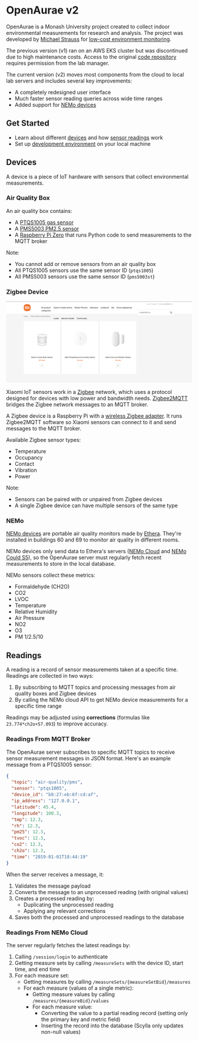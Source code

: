 # OpenAurae v2

OpenAurae is a Monash University project created to collect indoor environmental measurements for research and analysis.
The project was developed by [Michael Strauss](https://www.linkedin.com/in/michaelcstrauss/) for [low-cost environment monitoring](https://michaelstrauss.dev/openaurae).

The previous version (v1) ran on an AWS EKS cluster but was discontinued due to high maintenance costs. 
Access to the original [code repository](https://bitbucket.org/monashaurae/aurae-web/src/master/) requires permission from the lab manager.

The current version (v2) moves most components from the cloud to local lab servers and includes several key improvements:

- A completely redesigned user interface
- Much faster sensor reading queries across wide time ranges
- Added support for [NEMo devices](#nemo)

## Get Started

- Learn about different [devices](#devices) and how [sensor readings](#readings) work
- Set up [development environment](./docs/setup-dev-env.md) on your local machine

## Devices

A device is a piece of IoT hardware with sensors that collect environmental measurements.

### Air Quality Box

An air quality box contains:

- A [PTQS1005 gas sensor](https://www.plantower.com/en/products_36/82.html)
- A [PMS5003 PM2.5 sensor](https://www.plantower.com/en/products_33/74.html)
- A [Raspberry Pi Zero](https://www.raspberrypi.com/products/raspberry-pi-zero/) that runs Python code to send measurements to the MQTT broker

Note:

- You cannot add or remove sensors from an air quality box
- All PTQS1005 sensors use the same sensor ID (`ptqs1005`)
- All PMS5003 sensors use the same sensor ID (`pms5003st`)

### Zigbee Device

![Xiaomi IoT Sensors](./docs/xiaomi-sensors.png)

Xiaomi IoT sensors work in a [Zigbee](https://en.wikipedia.org/wiki/Zigbee) network,
which uses a protocol designed for devices with low power and bandwidth needs.
[Zigbee2MQTT](https://www.zigbee2mqtt.io/guide/getting-started/) bridges the Zigbee network messages to an MQTT broker.

A Zigbee device is a Raspberry Pi with a [wireless Zigbee adapter](https://www.aliexpress.com/item/1005001863186352.html). 
It runs Zigbee2MQTT software so Xiaomi sensors can connect to it and send messages to the MQTT broker.

Available Zigbee sensor types:

- Temperature
- Occupancy
- Contact
- Vibration
- Power

Note:

- Sensors can be paired with or unpaired from Zigbee devices
- A single Zigbee device can have multiple sensors of the same type

### NEMo

[NEMo devices](https://www.ethera-labs.com/en/air-quality-monitoring-station-nemo/) are portable air quality monitors made by [Ethera](https://www.ethera-labs.com/en/). 
They're installed in buildings 60 and 69 to monitor air quality in different rooms.

NEMo devices only send data to Ethera's servers ([NEMo Cloud](https://www.nemocloud.com/) and [NEMo Could S5](https://s5.nemocloud.com)), 
so the OpenAurae server must regularly fetch recent measurements to store in the local database.

NEMo sensors collect these metrics:

- Formaldehyde (CH2O)
- CO2
- LVOC
- Temperature
- Relative Humidity
- Air Pressure
- NO2
- O3
- PM 1/2.5/10

## Readings

A reading is a record of sensor measurements taken at a specific time. Readings are collected in two ways:

1. By subscribing to MQTT topics and processing messages from air quality boxes and Zigbee devices
2. By calling the NEMo cloud API to get NEMo device measurements for a specific time range

Readings may be adjusted using **corrections** (formulas like `23.774*ch2o+57.093`) to improve accuracy.

### Readings From MQTT Broker

The OpenAurae server subscribes to specific MQTT topics to receive sensor measurement messages in JSON format. 
Here's an example message from a PTQS1005 sensor:

```json
{
  "topic": "air-quality/pms",
  "sensor": "ptqs1005",
  "device_id": "b8:27:eb:6f:cd:af",
  "ip_address": "127.0.0.1",
  "latitude": 45.4,
  "longitude": 100.3,
  "tmp": 12.3,
  "rh": 12.3,
  "pm25": 12.3,
  "tvoc": 12.3,
  "co2": 12.3,
  "ch2o": 12.3,
  "time": "2019-01-01T18:44:19"
}

```

When the server receives a message, it:

1. Validates the message payload
2. Converts the message to an unprocessed reading (with original values)
3. Creates a processed reading by:
   - Duplicating the unprocessed reading
   - Applying any relevant corrections
4. Saves both the processed and unprocessed readings to the database

### Readings From NEMo Cloud

The server regularly fetches the latest readings by:

1. Calling `/session/login` to authenticate
2. Getting measure sets by calling `/measureSets` with the device ID, start time, and end time
3. For each measure set:
    - Getting measures by calling `/measureSets/{measureSetBid}/measures`
    - For each measure (values of a single metric):
        - Getting measure values by calling `/measures/{measureBid}/values`
        - For each measure value:
            - Converting the value to a partial reading record (setting only the primary key and metric field)
            - Inserting the record into the database (Scylla only updates non-null values)

